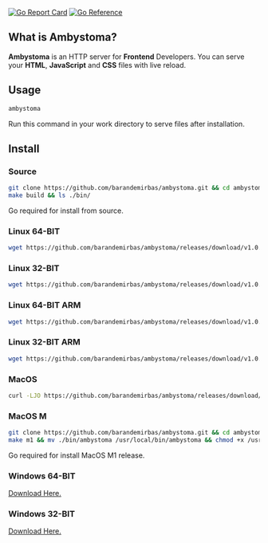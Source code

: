 [![Go Report Card](https://goreportcard.com/badge/github.com/barandemirbas/ambystoma)](https://goreportcard.com/report/github.com/barandemirbas/ambystoma)
[![Go Reference](https://pkg.go.dev/badge/github.com/barandemirbas/ambystoma.svg)](https://pkg.go.dev/github.com/barandemirbas/ambystoma)

## What is Ambystoma?
**Ambystoma** is an HTTP server for **Frontend** Developers. 
You can serve your **HTML**, **JavaScript** and **CSS** files with live reload.

## Usage

```sh
ambystoma
```
Run this command in your work directory to serve files after installation.

## Install

### Source
```sh
git clone https://github.com/barandemirbas/ambystoma.git && cd ambystoma
make build && ls ./bin/
```
Go required for install from source.

### Linux 64-BIT

```sh
wget https://github.com/barandemirbas/ambystoma/releases/download/v1.0.0/ambystoma-linux-x64 -O /usr/bin/ambystoma && sudo chmod +x /usr/bin/ambystoma

```

### Linux 32-BIT 
```sh
wget https://github.com/barandemirbas/ambystoma/releases/download/v1.0.0/ambystoma-linux-x32 -O /usr/bin/ambystoma && sudo chmod +x /usr/bin/ambystoma

```

### Linux 64-BIT ARM

```sh
wget https://github.com/barandemirbas/ambystoma/releases/download/v1.0.0/ambystoma-linux-arm64 -O /usr/bin/ambystoma && sudo chmod +x /usr/bin/ambystoma

```

### Linux 32-BIT ARM
```sh
wget https://github.com/barandemirbas/ambystoma/releases/download/v1.0.0/ambystoma-linux-arm32 -O /usr/bin/ambystoma && sudo chmod +x /usr/bin/ambystoma

```

### MacOS
```sh
curl -LJO https://github.com/barandemirbas/ambystoma/releases/download/v1.0.0/ambystoma-mac-x64 && mv ambystoma-mac-x64 /usr/local/bin/ambystoma && chmod +x /usr/local/bin/ambystoma
```

### MacOS M
```sh
git clone https://github.com/barandemirbas/ambystoma.git && cd ambystoma
make m1 && mv ./bin/ambystoma /usr/local/bin/ambystoma && chmod +x /usr/local/bin/ambystoma
```
Go required for install MacOS M1 release.

### Windows 64-BIT
[Download Here.](https://github.com/barandemirbas/ambystoma/releases/download/v1.0.0/ambystoma-windows-x64.exe)

### Windows 32-BIT
[Download Here.](https://github.com/barandemirbas/ambystoma/releases/download/v1.0.0/ambystoma-windows-x64.exe)
